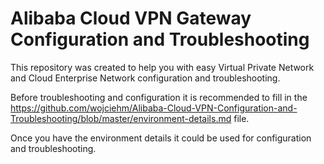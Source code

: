 # Alibaba Cloud VPN Gateway Configuration and Troubleshooting

This repository was created to help you with easy Virtual Private Network and Cloud Enterprise Network configuration and troubleshooting.

Before troubleshooting and configuration it is recommended to fill in the https://github.com/wojciehm/Alibaba-Cloud-VPN-Configuration-and-Troubleshooting/blob/master/environment-details.md file.

Once you have the environment details it could be used for configuration and troubleshooting.
